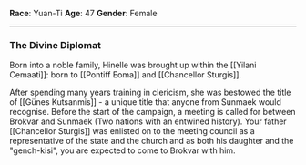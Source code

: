 **Race**:  Yuan-Ti
**Age**: 47
**Gender**: Female


---
### The Divine Diplomat

Born into a noble family, Hinelle was brought up within the [[Yilani Cemaati]]: born to [[Pontiff Eoma]] and [[Chancellor Sturgis]]. 

After spending many years training in clericism, she was bestowed the title of [[Günes Kutsanmis]] - a unique title that anyone from Sunmaek would recognise. Before the start of the campaign,  a meeting is called for between Brokvar and Sunmaek (Two nations with an entwined history). Your father [[Chancellor Sturgis]] was enlisted on to the meeting council as a representative of the state and the church and as both his daughter and the "gench-kisi", you are expected to come to Brokvar with him.
